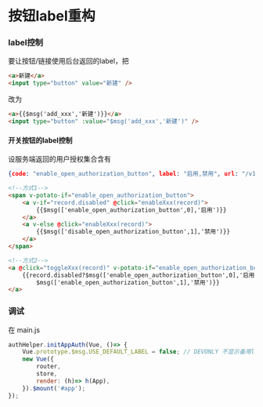 # 按钮label重构

### label控制

要让按钮/链接使用后台返回的label，把

```html
<a>新建</a>
<input type="button" value="新建" />
```

改为

```html
<a>{{$msg('add_xxx','新建')}}</a>
<input type="button" :value="$msg('add_xxx','新建')" />
```



#### 开关按钮的label控制
设服务端返回的用户授权集合含有

```json
{code: "enable_open_authorization_button", label: "启用,禁用", url: "/v1/api/openauth"}
```

```html
<!--方式1-->
<span v-potato-if="enable_open_authorization_button">
    <a v-if="record.disabled" @click="enableXxx(record)">
        {{$msg(['enable_open_authorization_button',0],'启用')}}
    </a>
    <a v-else @click="enableXxx(record)">
        {{$msg(['disable_open_authorization_button',1],'禁用')}}
    </a>
</span>

<!--方式2-->
<a @click="toggleXxx(record)" v-potato-if="enable_open_authorization_button">
    {{record.disabled?$msg(['enable_open_authorization_button',0],'启用'):
    	$msg(['enable_open_authorization_button',1],'禁用')}}
</a>
```

### 调试

在 main.js

```js
authHelper.initAppAuth(Vue, ()=> {
    Vue.prototype.$msg.USE_DEFAULT_LABEL = false; // DEVONLY 不显示备用label（用于调试）
	new Vue({
		router,
		store,
		render: (h)=> h(App),
	}).$mount('#app');
});

```



